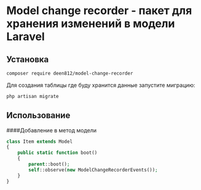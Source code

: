 Model change recorder - пакет для хранения изменений в модели Laravel
===============

## Установка
```bash
composer require deen812/model-change-recorder
```
Для создания таблицы где буду хранится данные запустите миграцию:
```bash
php artisan migrate
```
## Использование

####Добавление в метод модели
```php
class Item extends Model
{
    public static function boot()
    {
        parent::boot();
        self::observe(new ModelChangeRecorderEvents());
    }
}
```